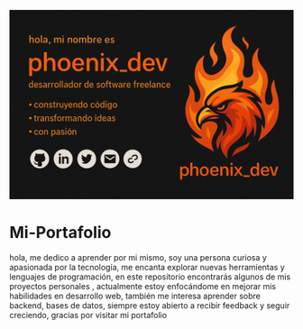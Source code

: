 ![Mi banner](./fenix_dev.png)

# Mi-Portafolio
hola, me dedico a aprender por mi mismo, soy una persona curiosa y apasionada por la tecnología, me encanta explorar nuevas herramientas y lenguajes de programación, en este repositorio encontrarás algunos de mis proyectos personales , actualmente estoy enfocándome en mejorar mis habilidades en desarrollo web, también me interesa aprender sobre backend, bases de datos, siempre estoy abierto a recibir feedback y seguir creciendo, gracias por visitar mi portafolio
